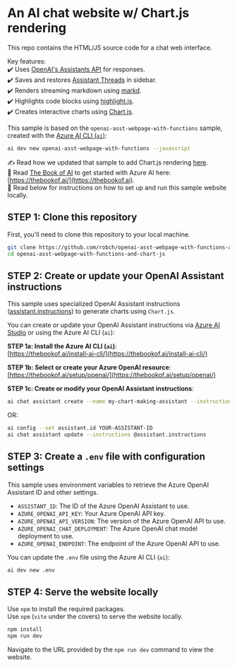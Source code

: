 # An AI chat website w/ Chart.js rendering

This repo contains the HTML/JS source code for a chat web interface.

Key features:  
✔️ Uses [OpenAI's Assistants API](https://learn.microsoft.com/azure/ai-services/openai/concepts/assistants) for responses.  
✔️ Saves and restores [Assistant Threads](https://learn.microsoft.com/azure/ai-services/openai/assistants-reference-threads) in sidebar.  
✔️ Renders streaming markdown using [markd](https://marked.js.org/).  
✔️ Highlights code blocks using [highlight.js](https://highlightjs.org/).  
✔️ Creates interactive charts using [Chart.js](https://www.chartjs.org/).  

This sample is based on the `openai-asst-webpage-with-functions` sample, created with the [Azure AI CLI (`ai`)](https://github.com/Azure/azure-ai-cli/):  

```bash
ai dev new openai-asst-webpage-with-functions --javascript
```

✍️ Read how we updated that sample to add Chart.js rendering [here](./.ai/data/updates-to-openai-asst-webpage-with-functions-js.md).  
📘 Read [The Book of AI](https://thebookof.ai) to get started with Azure AI here: [https://thebookof.ai/](https://thebookof.ai).  
🚀 Read below for instructions on how to set up and run this sample website locally.  

## STEP 1: Clone this repository

First, you'll need to clone this repository to your local machine.  

```bash
git clone https://github.com/robch/openai-asst-webpage-with-functions-and-chart-js.git
cd openai-asst-webpage-with-functions-and-chart-js
```

## STEP 2: Create or update your OpenAI Assistant instructions

This sample uses specialized OpenAI Assistant instructions ([assistant.instructions](.ai/data/assistant.instructions)) to generate charts using `Chart.js`.  

You can create or update your OpenAI Assistant instructions via [Azure AI Studio](https://ai.azure.com/) or using the Azure AI CLI (`ai`):

**STEP 1a: Install the Azure AI CLI (`ai`)**:  
[https://thebookof.ai/install-ai-cli/](https://thebookof.ai/install-ai-cli/)  

**STEP 1b: Select or create your Azure OpenAI resource**:  
[https://thebookof.ai/setup/openai/](https://thebookof.ai/setup/openai/)

**STEP 1c: Create or modify your OpenAI Assistant instructions**: 

```bash
ai chat assistant create --name my-chart-making-assistant --instructions @assistant.instructions
```

OR:

```bash
ai config --set assistant.id YOUR-ASSISTANT-ID
ai chat assistant update --instructions @assistant.instructions
```

## STEP 3: Create a `.env` file with configuration settings

This sample uses environment variables to retrieve the Azure OpenAI Assistant ID and other settings.  

- `ASSISTANT_ID`: The ID of the Azure OpenAI Assistant to use.
- `AZURE_OPENAI_API_KEY`: Your Azure OpenAI API key.
- `AZURE_OPENAI_API_VERSION`: The version of the Azure OpenAI API to use.
- `AZURE_OPENAI_CHAT_DEPLOYMENT`: The Azure OpenAI chat model deployment to use.
- `AZURE_OPENAI_ENDPOINT`: The endpoint of the Azure OpenAI API to use.

You can update the `.env` file using the Azure AI CLI (`ai`):

```bash
ai dev new .env
```

## STEP 4: Serve the website locally 

Use `npm` to install the required packages.  
Use `npm` (`vite` under the covers) to serve the website locally.  

```bash
npm install
npm run dev
```

Navigate to the URL provided by the `npm run dev` command to view the website.  